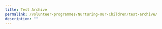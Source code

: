 ```yaml
---
title: Test Archive
permalink: /volunteer-programmes/Nurturing-Our-Children/test-archive/
description: ""
---
```


